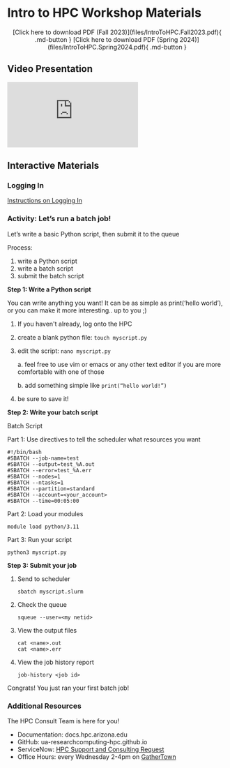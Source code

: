 <link rel="stylesheet" href="../../../assets/stylesheets/embedded_files.css">

# Intro to HPC Workshop Materials

<center>
[Click here to download PDF (Fall 2023)](files/IntroToHPC.Fall2023.pdf){ .md-button }
[Click here to download PDF (Spring 2024)](files/IntroToHPC.Spring2024.pdf){ .md-button }

</center>

## Video Presentation
<div class="auto-resizable-iframe">
  <div>
    <iframe frameborder="0" allowfullscreen="" src="https://www.youtube.com/embed/xlgL6u1jkVI"></iframe>
  </div>
</div>


## Interactive Materials

<!-- Using the actual html from MKDocs here to add the target="_blank" bit
This makes it so the link opens in a new tab rather than redirecting the current tab
This should hopefully make navigation easier for the students?-->

### Logging In

<a class="md-button" href="../../../registration_and_access/system_access/" target="_blank">Instructions on Logging In</a>

### Activity: Let’s run a batch job!

Let’s write a basic Python script, then submit it to the queue 

Process:

1. write a Python script
2. write a batch script
3. submit the batch script

**Step 1: Write a Python script**

You can write anything you want! It can be as simple as print(‘hello world’), or you can make it more interesting.. up to you ;)

1. If you haven't already, log onto the HPC
2. create a blank python file: ```touch myscript.py```
3. edit the script: ```nano myscript.py```

    a. feel free to use vim or emacs or any other text editor if you are more comfortable with one of those

    b. add something simple like
        ```print(“hello world!”)```
4. be sure to save it!

**Step 2: Write your batch script**

Batch Script

Part 1: Use directives to tell the scheduler what resources you want

```
#!/bin/bash
#SBATCH --job-name=test 
#SBATCH --output=test_%A.out 
#SBATCH --error=test_%A.err 
#SBATCH --nodes=1
#SBATCH --ntasks=1
#SBATCH --partition=standard 
#SBATCH --account=<your_account> 
#SBATCH --time=00:05:00
```

Part 2: Load your modules

<!-- Changed this from the original PDF. Probably best practice to get
users to be comfortable with using version number for reproducibility-->

```
module load python/3.11
```

Part 3: Run your script

<!-- Changed this from the original PDF. The command "python" calls
the system python (version 2.75). Need pytyhon3 to access module version-->

```
python3 myscript.py
```

**Step 3: Submit your job**

1. Send to scheduler

    ```
    sbatch myscript.slurm
    ```
2. Check the queue
    
    ```
    squeue --user=<my netid>
    ```

3. View the output files

    ```
    cat <name>.out
    cat <name>.err
    ```
4. View the job history report
    
    ```
    job-history <job id>
    ```

Congrats! You just ran your first batch job!

### Additional Resources

The HPC Consult Team is here for you!

- Documentation: docs.hpc.arizona.edu
- GitHub: ua-researchcomputing-hpc.github.io
- ServiceNow: [HPC Support and Consulting Request](https://uarizona.service-now.com/sp?id=sc_cat_item&sys_id=2983102adbd23c109627d90d689619c6&sysparm_category=84d3d1acdbc8f4109627d90d6896191f)
- Office Hours: every Wednesday 2-4pm on [GatherTown](https://gather.town/app/dVsAprPNBVmI9NpL/hpc-office-hours)